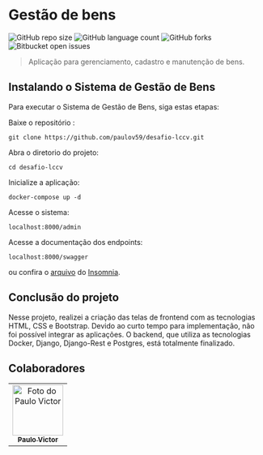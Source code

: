 # Gestão de bens

![GitHub repo size](https://img.shields.io/github/repo-size/paulov59/desafio-lccv?style=for-the-badge)
![GitHub language count](https://img.shields.io/github/languages/count/paulov59/desafio-lccv?style=for-the-badge)
![GitHub forks](https://img.shields.io/github/forks/paulov59/desafio-lccv?style=for-the-badge)
![Bitbucket open issues](https://img.shields.io/github/issues/paulov59/desafio-lccv?style=for-the-badge)

> Aplicação para gerenciamento, cadastro e manutenção de bens.

## Instalando o Sistema de Gestão de Bens

Para executar o Sistema de Gestão de Bens, siga estas etapas:

Baixe o repositório :
```
git clone https://github.com/paulov59/desafio-lccv.git
```
Abra o diretorio do projeto:
```
cd desafio-lccv
```

Inicialize a aplicação:
```
docker-compose up -d 
```
Acesse o sistema:
```
localhost:8000/admin
````
Acesse a documentação dos endpoints:
```
localhost:8000/swagger
```
ou confira o [arquivo](documentação/teste-api-desafio-lccv) do [Insomnia](https://insomnia.rest/download).

## Conclusão do projeto
Nesse projeto, realizei a criação das telas de frontend com as tecnologias HTML, CSS e Bootstrap. Devido ao curto tempo para implementação, não foi possível integrar as aplicações. O backend, que utiliza as tecnologias Docker, Django, Django-Rest e Postgres, está totalmente finalizado.


## Colaboradores

<table>
  <tr>
    <td align="center">
      <a href="#">
        <img src="https://avatars.githubusercontent.com/u/42791144?v=4" width="100px;" alt="Foto do Paulo Victor"/><br>
        <sub>
          <b>Paulo Victor</b>
        </sub>
      </a>
    </td>
  </tr>
</table>


